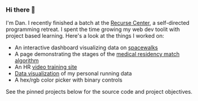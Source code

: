 ### Hi there 👋

I'm Dan.  I recently finished a batch at the [Recurse Center](http://recurse.com), a self-directed programming retreat.  I spent the time growing my web dev toolit with project based learning.  Here's a look at the things I worked on: 

* An interactive dashboard visualizing data on [spacewalks](https://d-murphy.github.io/spacewalk-dashboard/) 
* A page demonstrating the stages of the [medical residency match algorithm](https://residency-match-demo.herokuapp.com/) 
* An HR [video training site](talentcheck.io) 
* [Data visualization](https://d-murphy.github.io/StravaRunDataDashboard.html) of my personal running data
* A hex/rgb color picker with binary controls

See the pinned projects below for the source code and project objectives.  



